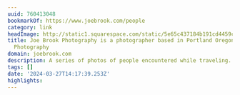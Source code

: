 ```yaml
---
uuid: 760413048
bookmarkOf: https://www.joebrook.com/people
category: link
headImage: http://static1.squarespace.com/static/5e65c437184b191cd4459cfb/t/5e65fc7b885e6f31aabdfb39/1583742076994/dill-brook.jpg?format=1500w
title: Joe Brook Photography is a photographer based in Portland Oregon. — Joe Brook
  Photography
domain: joebrook.com
description: A series of photos of people encountered while traveling.
tags: []
date: '2024-03-27T14:17:39.253Z'
highlights:
---
```




